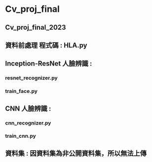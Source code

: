 # Cv_proj_final
## Cv_proj_final_2023
## 資料前處理 程式碼 : HLA.py 

## Inception-ResNet 人臉辨識 :
### resnet_recognizer.py
### train_face.py

## CNN 人臉辨識 :
### cnn_recognizer.py
### train_cnn.py

## 資料集 : 因資料集為非公開資料集，所以無法上傳


